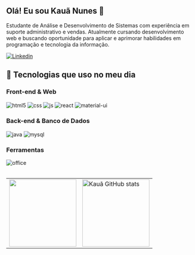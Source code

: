 ## Olá! Eu sou Kauã Nunes 👋
Estudante de Análise e Desenvolvimento de Sistemas com experiência em
suporte administrativo e vendas. Atualmente cursando desenvolvimento web e
buscando oportunidade para aplicar e aprimorar habilidades em programação e
tecnologia da informação.

[![Linkedin](https://img.shields.io/badge/LinkedIn-0077B5?style=for-the-badge&logo=linkedin&logoColor=white)](https://www.linkedin.com/in/kauã-nunes/)

## 🚀 Tecnologias que uso no meu dia

### **Front-end & Web**
<div style="display: inline_block">
  <img align="center" alt="html5" src="https://img.shields.io/badge/HTML5-E34F26?style=for-the-badge&logo=html5&logoColor=white" />
  <img align="center" alt="css" src="https://img.shields.io/badge/CSS3-1572B6?style=for-the-badge&logo=css3&logoColor=white" />
  <img align="center" alt="js" src="https://img.shields.io/badge/JavaScript-F7DF1E?style=for-the-badge&logo=javascript&logoColor=black" />
  <img align="center" alt="react" src="https://img.shields.io/badge/React-20232A?style=for-the-badge&logo=react&logoColor=61DAFB" />
  <img align="center" alt="material-ui" src="https://img.shields.io/badge/Material_UI-0081CB?style=for-the-badge&logo=mui&logoColor=white" />
</div>

### **Back-end & Banco de Dados**
<div style="display: inline_block">
  <img align="center" alt="java" src="https://img.shields.io/badge/Java-ED8B00?style=for-the-badge&logo=openjdk&logoColor=white" />
  <img align="center" alt="mysql" src="https://img.shields.io/badge/MySQL-00000F?style=for-the-badge&logo=mysql&logoColor=white" />
</div>

### **Ferramentas**
<div style="display: inline_block">
  <img align="center" alt="office" src="https://img.shields.io/badge/Microsoft_Office-D83B01?style=for-the-badge&logo=microsoft-office&logoColor=white" />
</div>
<br/>
<table>
  <tr>
    <td>
       <a href="https://github.com/KauaNca">
          <img height="180em" src="https://github-readme-stats.vercel.app/api/top-langs/?username=KauaNca&layout=compact&langs_count=7&theme=chartreuse-dark&locale=pt-br"/>
       </a>
    </td>
    <td>
      <img height="180em" src="https://github-readme-stats.vercel.app/api?username=KauaNca&show_icons=true&theme=chartreuse-dark&locale=pt-br" alt="Kauã GitHub stats"/>
    </td>
  </tr>
</table>
